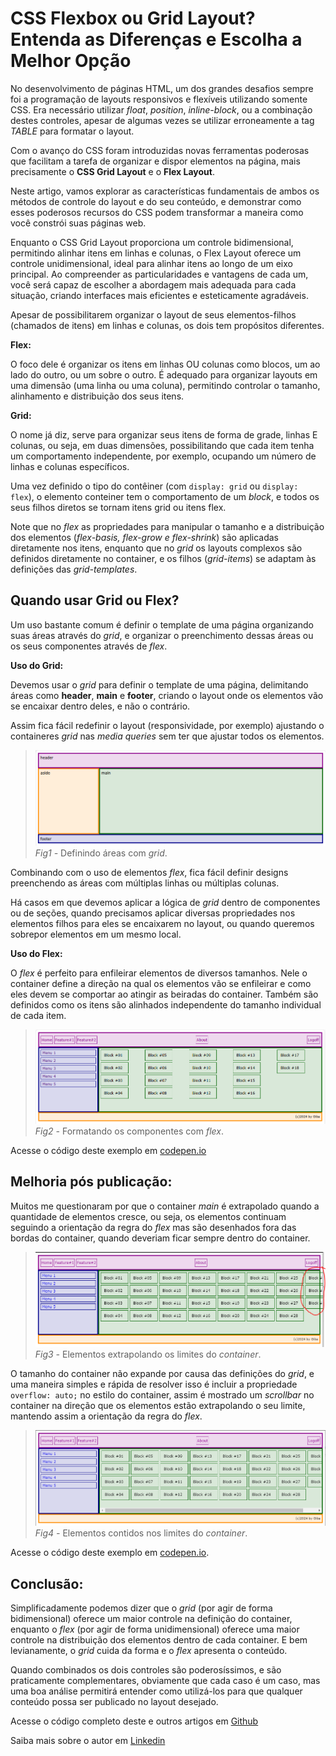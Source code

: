 # CSS Flexbox ou Grid Layout? Entenda as Diferenças e Escolha a Melhor Opção


No desenvolvimento de páginas HTML, um dos grandes desafios sempre foi a programação de layouts responsivos e flexíveis utilizando somente CSS. Era necessário utilizar *float*, *position*, *inline-block*, ou a combinação destes controles, apesar de algumas vezes se utilizar erroneamente a tag *TABLE* para formatar o layout.

Com o avanço do CSS foram introduzidas novas ferramentas poderosas que facilitam a tarefa de organizar e dispor elementos na página, mais precisamente o **CSS Grid Layout** e o **Flex Layout**.

Neste artigo, vamos explorar as características fundamentais de ambos os métodos de controle do layout e do seu conteúdo, e demonstrar como esses poderosos recursos do CSS podem transformar a maneira como você constrói suas páginas web.

Enquanto o CSS Grid Layout proporciona um controle bidimensional, permitindo alinhar itens em linhas e colunas, o Flex Layout oferece um controle unidimensional, ideal para alinhar itens ao longo de um eixo principal. Ao compreender as particularidades e vantagens de cada um, você será capaz de escolher a abordagem mais adequada para cada situação, criando interfaces mais eficientes e esteticamente agradáveis.

Apesar de possibilitarem organizar o layout de seus elementos-filhos (chamados de itens) em linhas e colunas, os dois tem propósitos diferentes.

**Flex:**

O foco dele é organizar os itens em linhas OU colunas como blocos, um ao lado do outro, ou um sobre o outro. É adequado para organizar layouts em uma dimensão (uma linha ou uma coluna), permitindo controlar o tamanho, alinhamento e distribuição dos seus itens.

**Grid:**

O nome já diz, serve para organizar seus itens de forma de grade, linhas E colunas, ou seja, em duas dimensões, possibilitando que cada item tenha um comportamento independente, por exemplo, ocupando um número de linhas e colunas específicos.

Uma vez definido o tipo do contêiner (com ```display: grid``` ou ```display: flex```), o elemento conteiner tem o comportamento de um *block*, e todos os seus filhos diretos se tornam itens grid ou itens flex.

Note que no *flex* as propriedades para manipular o tamanho e a distribuição dos elementos (*flex-basis, flex-grow e flex-shrink*) são aplicadas diretamente nos itens, enquanto que no *grid* os layouts complexos são definidos diretamente no container, e os filhos (*grid-items*) se adaptam às definições das *grid-templates*.

## Quando usar Grid ou Flex?

Um uso bastante comum é definir o template de uma página organizando suas áreas através do *grid*, e organizar o preenchimento dessas áreas ou os seus componentes através de *flex*.

**Uso do Grid:**

Devemos usar o *grid* para definir o template de uma página, delimitando áreas como **header**, **main** e **footer**, criando o layout onde os elementos vão se encaixar dentro deles, e não o contrário.

Assim fica fácil redefinir o layout (responsividade, por exemplo) ajustando o containeres *grid* nas *media queries* sem ter que ajustar todos os elementos.

>![Fig1](./assets/image1.png "Definindo areas com grid") *Fig1 -* Definindo áreas com *grid*.

Combinando com o uso de elementos *flex*, fica fácil definir designs preenchendo as áreas com múltiplas linhas ou múltiplas colunas.

Há casos em que devemos aplicar a lógica de *grid* dentro de componentes ou de seções, quando precisamos aplicar diversas propriedades nos elementos filhos para eles se encaixarem no layout, ou quando queremos sobrepor elementos em um mesmo local.

**Uso do Flex:**

O *flex* é perfeito para enfileirar elementos de diversos tamanhos. Nele o container define a direção na qual os elementos vão se enfileirar e como eles devem se comportar ao atingir as beiradas do container. Também são definidos como os itens são alinhados independente do tamanho individual de cada item.

>![Fig2](./assets/image2.png "Formatando os componentes com o flex") *Fig2 -* Formatando os componentes com *flex*.

Acesse o código deste exemplo em [codepen.io](https://codepen.io/gtnasser/pen/PorbeGY)

## Melhoria pós publicação:

Muitos me questionaram por que o container *main* é extrapolado quando a quantidade de elementos cresce, ou seja, os elementos continuam seguindo a orientação da regra do *flex* mas são desenhados fora das bordas do container, quando deveriam ficar sempre dentro do container.

>![Fig3](./assets/image3.png "Elementos extrapolando os limites do container") *Fig3 -* Elementos extrapolando os limites do *container*.

O tamanho do container não expande por causa das definições do *grid*, e uma maneira simples e rápida de resolver isso é incluir a propriedade ```overflow: auto;``` no estilo do container, assim é mostrado um *scrollbar* no container na direção que os elementos estão extrapolando o seu limite, mantendo assim a orientação da regra do *flex*.

>![Fig4](./assets/image4.png "Elementos contidos nos limites do container") *Fig4 -* Elementos contidos nos limites do *container*.

Acesse o código deste exemplo em [codepen.io](https://codepen.io/gtnasser/pen/gbYVVXM).

## Conclusão:

Simplificadamente podemos dizer que o *grid* (por agir de forma bidimensional) oferece um maior controle na definição do container, enquanto o *flex* (por agir de forma unidimensional) oferece uma maior controle na distribuição dos elementos dentro de cada container. E bem levianamente, o *grid* cuida da forma e o *flex* apresenta o conteúdo.

Quando combinados os dois controles são poderosíssimos, e são praticamente complementares, obviamente que cada caso é um caso, mas uma boa análise permitirá entender como utilizá-los para que qualquer conteúdo possa ser publicado no layout desejado.

Acesse o código completo deste e outros artigos em [Github](https://github.com/gtnasser/artigo-dio-flex-grid)

Saiba mais sobre o autor em [Linkedin](https://www.linkedin.com/in/gilbertonasser/)

